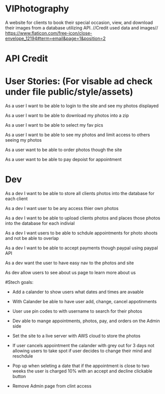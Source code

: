 # VIPhotography
A website for clients to book their special occasion, view, and download their images from a database utilizing API.
//Credit used data and images//
https://www.flaticon.com/free-icon/close-envelope_12194#term=email&page=1&position=2

# API Credit

# User Stories: (For visable ad check under file public/style/assets)

As a user I want to be able to login to the site and see my photos displayed

As a user I want to be able to download my photos into a zip

As a user I want to be able to select my fav pics 

As a user I want to be able to see my photos and limit access to others seeing my photos

As a user want to be able to order photos though the site

As a user want to be able to pay depoist for appointment

# Dev
As a dev I want to be able to store all clients photos into the database for each client

As a dev I want user to be any access thier own photos

As a dev I want to be able to upload clients photos and places those photos into the database for each indivial

As a dev I want users to be able to schdule appointments for photo shoots and not be able to overlap

As a dev I want to be able to accept payments though paypal using paypal API

As a dev want the user to have easy nav to the photos and site

As dev allow users to see about us page to learn more about us

#Stech goals:

* Add a calander to show users what dates and times are avaable 

* With Calander be able to have user add, change, cancel appotinments

* User use pin codes to with username to search for their photos

* Dev able to mange appointments, photos, pay, and orders on the Admin side

* Set the site to a live server with AWS cloud to store the photos

*  If user cancels appointment the calander with grey out for 3 days not allowing users to take spot if user decides to change their mind and reschdule

* Pop up when seleting a date that if the appointment is close to two weeks the user is charged 10% with an accept and decline clickable button

* Remove Admin page from clint access
